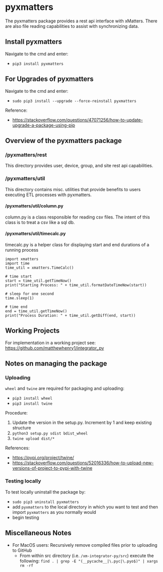 # pyxmatters
The pyxmatters package provides a rest api interface with xMatters. There are also file reading capabilities to assist with synchronizing data.

## Install pyxmatters
Navigate to the cmd and enter:
* `pip3 install pyxmatters`

## For Upgrades of pyxmatters
Navigate to the cmd and enter:
* `sudo pip3 install --upgrade --force-reinstall pyxmatters`

Reference:
* https://stackoverflow.com/questions/47071256/how-to-update-upgrade-a-package-using-pip

## Overview of the pyxmatters package

### /pyxmatters/rest
This directory provides user, device, group, and site rest api capabilities.

### /pyxmatters/util
This directory contains misc. utilities that provide benefits to users executing ETL processes with pyxmatters.

#### /pyxmatters/util/column.py
column.py is a class responsible for reading csv files. The intent of this class is to treat a csv like a sql db.

#### /pyxmatters/util/timecalc.py
timecalc.py is a helper class for displaying start and end durations of a running process
```
import xmatters
import time
time_util = xmatters.TimeCalc()

# time start
start = time_util.getTimeNow()
print("Starting Process: " + time_util.formatDateTimeNow(start))

# sleep for one second
time.sleep(1)

# time end
end = time_util.getTimeNow()
print("Process Duration: " + time_util.getDiff(end, start))
```

## Working Projects
For implementation in a working project see: https://github.com/matthewhenry1/integrator_py

## Notes on managing the package

### Uploading
`wheel` and `twine` are required for packaging and uploading:
* `pip3 install wheel`
* `pip3 install twine`

Procedure:
1. Update the version in the setup.py. Increment by 1 and keep existing structure
2. `python3 setup.py sdist bdist_wheel`
3. `twine upload dist/*`

References:
* https://pypi.org/project/twine/
* https://stackoverflow.com/questions/52016336/how-to-upload-new-versions-of-project-to-pypi-with-twine

### Testing locally
To test locally uninstall the package by:
* `sudo pip3 uninstall pyxmatters`
* add `pyxmatters` to the local directory in which you want to test and then import `pyxmatters` as you normally would
* begin testing

## Miscellaneous Notes
* For MacOS users: Recursively remove compiled files prior to uploading to GitHub
    * From within src directory (i.e. `/xm-integrator-py/src`) execute the following: `find . | grep -E "(__pycache__|\.pyc|\.pyo$)" | xargs rm -rf`
